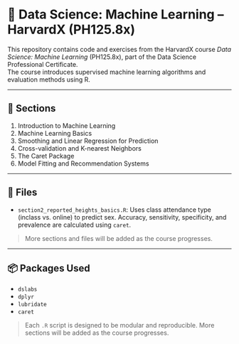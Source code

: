 # 🤖 Data Science: Machine Learning – HarvardX (PH125.8x)

This repository contains code and exercises from the HarvardX course *Data Science: Machine Learning* (PH125.8x), part of the Data Science Professional Certificate.  
The course introduces supervised machine learning algorithms and evaluation methods using R.

---

## 📅 Sections

1. Introduction to Machine Learning  
2. Machine Learning Basics  
3. Smoothing and Linear Regression for Prediction
4. Cross-validation and K-nearest Neighbors
5. The Caret Package
6. Model Fitting and Recommendation Systems

---

## 📁 Files

- `section2_reported_heights_basics.R`: Uses class attendance type (inclass vs. online) to predict sex. Accuracy, sensitivity, specificity, and prevalence are calculated using `caret`.

> More sections and files will be added as the course progresses.

---

## 📦 Packages Used

- `dslabs`
- `dplyr`
- `lubridate`
- `caret`
  
> Each `.R` script is designed to be modular and reproducible. More sections will be added as the course progresses.
